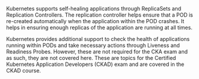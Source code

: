 Kubernetes supports self-healing applications through ReplicaSets and Replication Controllers. The replication controller helps ensure that a POD is re-created automatically when the application within the POD crashes. It helps in ensuring enough replicas of the application are running at all times.

Kubernetes provides additional support to check the health of applications running within PODs and take necessary actions through Liveness and Readiness Probes. However, these are not required for the CKA exam and as such, they are not covered here. These are topics for the Certified Kubernetes Application Developers (CKAD) exam and are covered in the CKAD course.